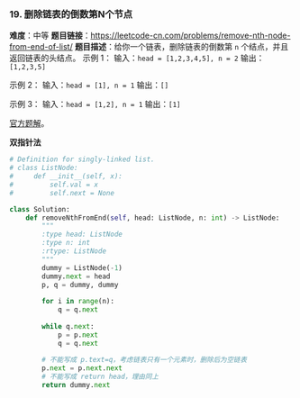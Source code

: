 ### 19. 删除链表的倒数第N个节点

**难度**：中等
**题目链接**：<https://leetcode-cn.com/problems/remove-nth-node-from-end-of-list/>
**题目描述**：给你一个链表，删除链表的倒数第 `n` 个结点，并且返回链表的头结点。
示例 1：
输入：`head = [1,2,3,4,5], n = 2`
输出：`[1,2,3,5]`

示例 2：
输入：`head = [1], n = 1`
输出：`[]`

示例 3：
输入：`head = [1,2], n = 1`
输出：`[1]`

[官方题解](https://leetcode-cn.com/problems/remove-nth-node-from-end-of-list/solution/shan-chu-lian-biao-de-dao-shu-di-nge-jie-dian-by-l/)。

**双指针法**
```python
# Definition for singly-linked list.
# class ListNode:
#     def __init__(self, x):
#         self.val = x
#         self.next = None

class Solution:
    def removeNthFromEnd(self, head: ListNode, n: int) -> ListNode:
        """
        :type head: ListNode
        :type n: int
        :rtype: ListNode
        """
        dummy = ListNode(-1)
        dummy.next = head
        p, q = dummy, dummy
        
        for i in range(n):
            q = q.next
            
        while q.next:
            p = p.next
            q = q.next
            
        # 不能写成 p.text=q，考虑链表只有一个元素时，删除后为空链表
        p.next = p.next.next
        # 不能写成 return head，理由同上
        return dummy.next
```